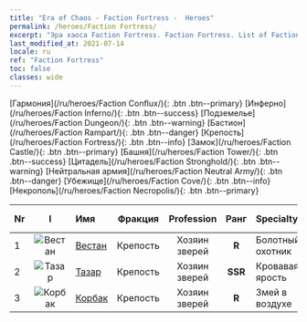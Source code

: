 ```yaml
---
title: "Era of Chaos - Faction Fortress -  Heroes"
permalink: /heroes/Faction Fortress/
excerpt: "Эра хаоса Faction Fortress. Faction Fortress. List of Faction  in Era of Chaos"
last_modified_at: 2021-07-14
locale: ru
ref: "Faction Fortress"
toc: false
classes: wide
---
```

 [Гармония](/ru/heroes/Faction Conflux/){: .btn .btn--primary} [Инферно](/ru/heroes/Faction Inferno/){: .btn .btn--success} [Подземелье](/ru/heroes/Faction Dungeon/){: .btn .btn--warning} [Бастион](/ru/heroes/Faction Rampart/){: .btn .btn--danger} [Крепость](/ru/heroes/Faction Fortress/){: .btn .btn--info} [Замок](/ru/heroes/Faction Castle/){: .btn .btn--primary} [Башня](/ru/heroes/Faction Tower/){: .btn .btn--success} [Цитадель](/ru/heroes/Faction Stronghold/){: .btn .btn--warning} [Нейтральная армия](/ru/heroes/Faction Neutral Army/){: .btn .btn--danger} [Убежище](/ru/heroes/Faction Cove/){: .btn .btn--info} [Некрополь](/ru/heroes/Faction Necropolis/){: .btn .btn--primary} 

  | Nr |  I |    Имя    |  Фракция  |  Profession   |  Ранг  |    Specialty     | User Rate  | 
  |:---|:--:|:-----------|:-------:|:-------------:|:------:|:-----------------|:----:|
  | 1 | ![Вестан](/images/h/h_Wystan.jpg) | [Вестан](/ru/heroes/Wystan/) | Крепость | Хозяин зверей | **R** |  Болотный охотник | R |
  | 2 | ![Тазар](/images/h/h_Tazar.jpg) | [Тазар](/ru/heroes/Tazar/) | Крепость | Хозяин зверей | **SSR** |  Кровавая ярость | SSR |
  | 3 | ![Корбак](/images/h/h_Korbac.jpg) | [Корбак](/ru/heroes/Korbac/) | Крепость | Хозяин зверей | **R** |  Змей в воздухе | R |
